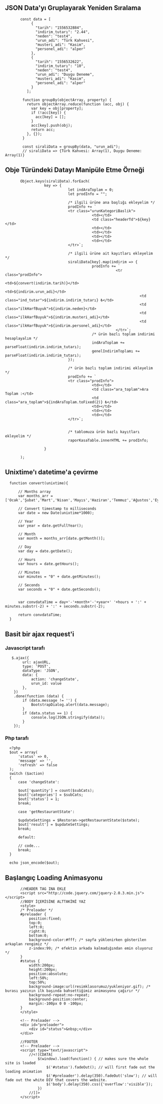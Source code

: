 ## JSON Data'yı Gruplayarak Yeniden Sıralama
           const data = [
                {
                  "tarih": "1556532884",
                  "indirim_tutarı": "2.44",
                  "neden": "test4",
                  "urun_adi": "Türk Kahvesi",
                  "musteri_adi": "Kasim",
                  "personel_adi": "alper"
                },
                {
                  "tarih": "1556532622",
                  "indirim_tutarı": "10",
                  "neden": "test4",
                  "urun_adi": "Duygu Deneme",
                  "musteri_adi": "Kasim",
                  "personel_adi": "alper"
                }
              ];

            function groupBy(objectArray, property) {
              return objectArray.reduce(function (acc, obj) {
                var key = obj[property];
                if (!acc[key]) {
                  acc[key] = [];
                }
                acc[key].push(obj);
                return acc;
              }, {});
            }

            const siraliData = groupBy(data, "urun_adi");
            // siraliData => {Türk Kahvesi: Array(1), Duygu Deneme: Array(1)}


## Obje Türündeki Datayı Manipüle Etme Örneği
           Object.keys(siraliData).forEach(
                      key => {
                                 let indAraToplam = 0;
                                 let prodInfo = "";

                                 /* ilgili ürüne ana başlığı ekleyelim */
                                 prodInfo += `
                                 <tr class="urunKategoriBaslik">
                                            <td></td>
                                            <td class="headerTd">${key}</td>
                                            <td></td>
                                            <td></td>
                                            <td></td>
                                            <td></td>
                                 </tr>`;

                                 /* ilgili ürüne ait kayıtları ekleyelim */
                                 siraliData[key].map(indirim => {
                                            prodInfo += `
                                                       <tr class="prodInfo">
                                                                  <td>${convert(indirim.tarih)}</td>
                                                                  <td>${indirim.urun_adi}</td>
                                                                  <td class="ind_tutar">${indirim.indirim_tutarı} ₺</td>
                                                                  <td class="ilkHarfBuyuk">${indirim.neden}</td>
                                                                  <td class="ilkHarfBuyuk">${indirim.musteri_adi}</td>
                                                                  <td class="ilkHarfBuyuk">${indirim.personel_adi}</td>
                                                       </tr>`;
                                            /* ürün bazlı toplam indirimi hesaplayalım */
                                            indAraToplam += parseFloat(indirim.indirim_tutarı);
                                            genelIndirimToplamı += parseFloat(indirim.indirim_tutarı);
                                 });

                                 /* ürün bazlı toplam indirimi ekleyelim */
                                 prodInfo += `
                                 <tr class="prodInfo">
                                            <td></td>
                                            <td class="ara_toplam">Ara Toplam :</td>
                                            <td class="ara_toplam">${indAraToplam.toFixed(2)} ₺</td>
                                            <td></td>
                                            <td></td>
                                            <td></td>
                                 </tr>`;


                                 /* tablomuza ürün bazlı kayıtları ekleyelim */
                                 raporKasaTable.innerHTML += prodInfo;

                      }

           );
           
## Unixtime'ı datetime'a çevirme


      function convert(unixtime){

          // Months array
          var months_arr = ['Ocak','Şubat','Mart','Nisan','Mayıs','Haziran','Temmuz','Ağustos','Eylül','Ekim','Kasım','Aralık'];

          // Convert timestamp to milliseconds
          var date = new Date(unixtime*1000);

          // Year
          var year = date.getFullYear();

          // Month
          var month = months_arr[date.getMonth()];

          // Day
          var day = date.getDate();

          // Hours
          var hours = date.getHours();

          // Minutes
          var minutes = "0" + date.getMinutes();

          // Seconds
          var seconds = "0" + date.getSeconds();


          var convdataTime = day+'-'+month+'-'+year+' '+hours + ':' + minutes.substr(-2) + ':' + seconds.substr(-2);

          return convdataTime;
      }


## Basit bir ajax request'i

### Javascript tarafı

       $.ajax({
            url: ajaxURL,
            type: 'POST',
            dataType: 'JSON',
            data: {
                action: 'changeState',
                urun_id: value
            },
        })
        .done(function (data) {
            if (data.message != '') {
                BootstrapDialog.alert(data.message);
            }
            if (data.status == 1) {
                console.log(JSON.stringify(data));
            }
        });

### Php tarafı

      <?php
      $out = array(
          'status' => 0,
          'message' => '',
          'refresh' => false
      );
      switch ($action)
      {
          case 'changeState':

          $out['quantity'] = count($subCats);
          $out['categories'] = $subCats;
          $out['status'] = 1;
          break;

          case 'getRestaurantState':

          $updateSettings = $Restoran->getRestaurantState($state);   
          $out['result'] = $updateSettings;    
          break;

          default:

          // code...
          break;
      }

      echo json_encode($out);



## Başlangıç Loading Animasyonu
           //HEADER TAG INA EKLE
           <script src="http://code.jquery.com/jquery-2.0.3.min.js"></script>
           //BODY İÇERİSİNE ALTTAKİNİ YAZ
           <style>
           /* Preloader */
           #preloader {
               position:fixed;
               top:0;
               left:0;
               right:0;
               bottom:0;
               background-color:#fff; /* sayfa yüklenirken gösterilen arkaplan rengimiz */
               z-index:99; /* efektin arkada kalmadığından emin oluyoruz */
           }
           #status {
               width:200px;
               height:200px;
               position:absolute;
               left:50%;
               top:50%;
               background-image:url(resimklasorumuz/yukleniyor.gif); /* burası yazının ilk başında bahsettiğimiz animasyonu çağırır */
               background-repeat:no-repeat;
               background-position:center;
               margin:-100px 0 0 -100px;
           }
           </style>

           <!-- Preloader -->
           <div id="preloader">
               <div id="status">&nbsp;</div>
           </div>

           //FOOTER
           <!-- Preloader -->
           <script type="text/javascript">
               //<![CDATA[
                   $(window).load(function() { // makes sure the whole site is loaded
                       $('#status').fadeOut(); // will first fade out the loading animation
                       $('#preloader').delay(350).fadeOut('slow'); // will fade out the white DIV that covers the website.
                       $('body').delay(350).css({'overflow':'visible'});
                   })
               //]]>
           </script>



